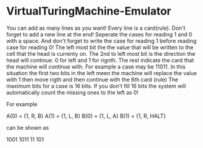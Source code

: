 # VirtualTuringMachine-Emulator
You can add as many lines as you want! Every line is a card(rule). Don't forget to add a new line at the end! Seperate the cases for reading 1 and 0 with a space. And don't forget to write the case for reading 1 before reading case for reading 0!
The left most bit the the value that will be written to the cell that the head is currenty on. The 2nd to left most bit is the direction the head will continue. 0 for left and 1 for rignth. The rest indicate the card that the machine will continue with.
For example a case may be 11011. In this situation the first two bits in the left meen the machine will replace the value with 1 then move rigth and then continue with the 6th card (rule) The maximum bits for a case is 16 bits. 
If you don't fill 16 bits the system will automatically count the missing ones to the left as 0!

For example

A(0) = {1, R, B}
A(1) = {1, L, B}
B(0) = {1, L, A}
B(1) = {1, R, HALT}

can be shown as

1001 1011
11 101
